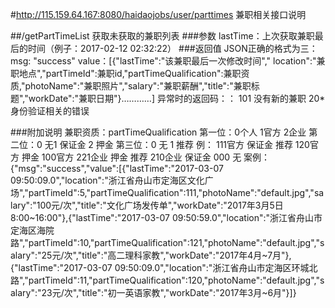 #http://115.159.64.167:8080/haidaojobs/user/parttimes
兼职相关接口说明

##/getPartTimeList
获取未获取的兼职列表
###参数
	lastTime：上次获取兼职最后的时间（例子：2017-02-12 02:32:22）
###返回值
	JSON正确的格式为三：
				msg: "success"
				value：[{"lastTime":"该兼职最后一次修改时间"," location":"兼职地点","partTimeId":兼职id,"partTimeQualification":兼职资质,"photoName":"兼职照片","salary":"兼职薪酬","title":"兼职标题","workDate":"兼职日期"}…………]
	异常时的返回码：：
		101	没有新的兼职
		20*   身份验证相关的错误
		
###附加说明
	兼职资质：partTimeQualification
		第一位：0个人 1官方 2企业
		第二位：0 无1 保证金 2 押金
		第三位：0 无 1 推荐
	例：
		111官方 保证金 推荐
		120官方  押金
		100官方 
		221企业  押金 推荐
		210企业 保证金
		000 无
	案例：
	{"msg":"success","value":[{"lastTime":"2017-03-07 09:50:09.0","location":"浙江省舟山市定海区文化广场","partTimeId":5,"partTimeQualification":111,"photoName":"default.jpg","salary":"100元/次","title":"文化广场发传单","workDate":"2017年3月5日 8:00~16:00"},{"lastTime":"2017-03-07 09:50:59.0","location":"浙江省舟山市定海区海院路","partTimeId":10,"partTimeQualification":121,"photoName":"default.jpg","salary":"25元/次","title":"高二理科家教","workDate":"2017年4月~7月"},{"lastTime":"2017-03-07 09:50:09.0","location":"浙江省舟山市定海区环城北路","partTimeId":11,"partTimeQualification":120,"photoName":"default.jpg","salary":"23元/次","title":"初一英语家教","workDate":"2017年3月~6月"}]}
	
	
